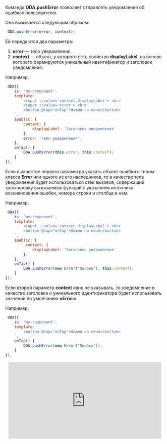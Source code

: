 Команда **ODA.pushError** позволяет отправлять уведомления об ошибках пользователю.

Она вызывается следующим образом:

```javascript
 ODA.pushError(error, context);
```

Ей передаются два параметра:

1. **error** — тело уведомления.
1. **context** — объект, у которого есть свойство **displayLabel**, на основе которого формируются уникальный идентификатор и заголовок уведомления.

Например,

```javascript run_edit_[my-component.js]
 ODA({
    is: 'my-component',
    template: `
        <input ::value='context.displayLabel'> <br>
        <input ::value='error'> <br>
        <button @tap="onTap">Нажми на меня</button>
    `,
    $public: {
        context: {
            displayLabel: 'Заголовок уведомления'
        },
        error: 'Тело уведомления',
    },
    onTap() {
        ODA.pushError(this.error, this.context);
    }
});
```

Если в качестве первого параметра указать объект ошибки с типом класса **Error** или одного из его наследников, то в качестве тела уведомления будет использоваться стек вызовов, содержащий трассировку вызываемых функций с указанием источника возникновения ошибки, номера строки и столбца в нем.

Например,

```javascript run_edit_[my-component.js]
 ODA({
    is: 'my-component',
    template: `
        <input ::value='context.displayLabel'> <br>
        <button @tap="onTap">Нажми на меня</button>
    `,
    $public: {
         context: {
            displayLabel: 'Заголовок уведомления'
        },
    },
    onTap() {
        ODA.pushError(new Error("Ошибка"), this.context);
    }
});
```

Если второй параметр **context** явно не указывать, то уведомление в качестве заголовка и уникального идентификатора будет использовать значение по умолчанию **«Error»**.

Например,

```javascript run_edit_[my-component.js]
 ODA({
    is: 'my-component',
    template: `
        <button @tap="onTap">Нажми на меня</button>
    `,
    onTap() {
        ODA.pushError(new Error("Ошибка"));
    }
});
```

<div style="position:relative;padding-bottom:48%; margin:10px">
    <iframe src="https://www.youtube.com/embed/ZYGeACl-AcY?start=0" frameborder="0" allow="accelerometer; autoplay; encrypted-media; gyroscope; picture-in-picture" allowfullscreen
    	style="position:absolute;width:100%;height:100%;"></iframe>
</div>
